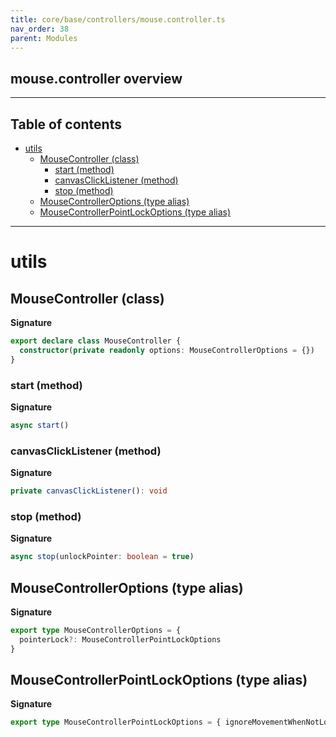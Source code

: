 ```yaml
---
title: core/base/controllers/mouse.controller.ts
nav_order: 38
parent: Modules
---
```


## mouse.controller overview

---

<h2 class="text-delta">Table of contents</h2>

- [utils](#utils)
  - [MouseController (class)](#mousecontroller-class)
    - [start (method)](#start-method)
    - [canvasClickListener (method)](#canvasclicklistener-method)
    - [stop (method)](#stop-method)
  - [MouseControllerOptions (type alias)](#mousecontrolleroptions-type-alias)
  - [MouseControllerPointLockOptions (type alias)](#mousecontrollerpointlockoptions-type-alias)

---

# utils

## MouseController (class)

**Signature**

```ts
export declare class MouseController {
  constructor(private readonly options: MouseControllerOptions = {})
}
```

### start (method)

**Signature**

```ts
async start()
```

### canvasClickListener (method)

**Signature**

```ts
private canvasClickListener(): void
```

### stop (method)

**Signature**

```ts
async stop(unlockPointer: boolean = true)
```

## MouseControllerOptions (type alias)

**Signature**

```ts
export type MouseControllerOptions = {
  pointerLock?: MouseControllerPointLockOptions
}
```

## MouseControllerPointLockOptions (type alias)

**Signature**

```ts
export type MouseControllerPointLockOptions = { ignoreMovementWhenNotLocked: boolean; canvas: HTMLCanvasElement }
```
